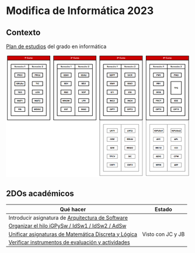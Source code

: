 #  Modifica de Informática 2023

## Contexto

[Plan de estudios](https://www.uneatlantico.es/escuela-politecnica-superior/estudios-grado-oficial-en-ingenieria-informatica) del grado en informática

![](./images/mapaGradoInformatica.png)


## 2DOs académicos

|Qué hacer|Estado|
|-|-|
Introducir asignatura de [Arquitectura de Software](./AdSw.md)|
[Organizar el hilo iGPySw / IdSw1 / IdSw2 / AdSw](./organizarHilo.md)|
[Unificar asignaturas de Matemática Discreta y Lógica](./unificarMDisLog.md)|Visto con JC y JB
[Verificar instrumentos de evaluación y actividades](./evaluacionesInformatica.md)|

